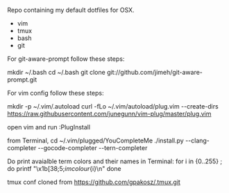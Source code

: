 Repo containing my default dotfiles for OSX.

* vim
* tmux
* bash
* git

For git-aware-prompt follow these steps:

mkdir ~/.bash
cd ~/.bash
git clone git://github.com/jimeh/git-aware-prompt.git

For vim config follow these steps:

mkdir -p ~/.vim/.autoload
curl -fLo ~/.vim/autoload/plug.vim --create-dirs \
    https://raw.githubusercontent.com/junegunn/vim-plug/master/plug.vim

open vim and run
:PlugInstall

from Terminal,
cd ~/.vim/plugged/YouCompleteMe
./install.py --clang-completer --gocode-completer --tern-completer

Do print avaialble term colors and their names in Terminal:
for i in {0..255} ; do
    printf "\x1b[38;5;${i}mcolour${i}\n"
done

tmux conf cloned from https://github.com/gpakosz/.tmux.git

